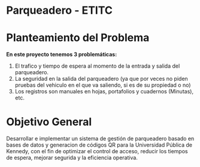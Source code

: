 # Parqueadero - ETITC

# Planteamiento del Problema
**En este proyecto tenemos 3 problemáticas:**

1. El trafico y tiempo de espera al momento de la entrada y salida del parqueadero.
2. La seguridad en la salida del parqueadero (ya que por veces no piden pruebas del vehiculo en el que va saliendo, si es de su propiedad o no)
3. Los registros son manuales en hojas, portafolios y cuadernos (Minutas), etc.

# Objetivo General
Desarrollar e implementar un sistema de gestión de parqueadero basado en bases de datos y generacion de códigos QR para la Universidad Pública de Kennedy, con el fin de optimizar el control de acceso, reducir los tiempos de espera, mejorar segurida y la eficiencia operativa.
